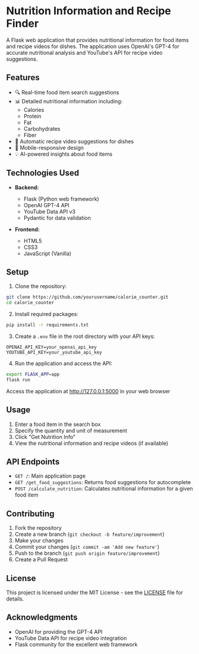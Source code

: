 # Nutrition Information and Recipe Finder

A Flask web application that provides nutritional information for food items and recipe videos for dishes. The application uses OpenAI's GPT-4 for accurate nutritional analysis and YouTube's API for recipe video suggestions.

## Features

- 🔍 Real-time food item search suggestions
- 📊 Detailed nutritional information including:
  - Calories
  - Protein
  - Fat
  - Carbohydrates
  - Fiber
- 🎥 Automatic recipe video suggestions for dishes
- 📱 Mobile-responsive design
- 💡 AI-powered insights about food items

## Technologies Used

- **Backend:**
  - Flask (Python web framework)
  - OpenAI GPT-4 API
  - YouTube Data API v3
  - Pydantic for data validation

- **Frontend:**
  - HTML5
  - CSS3
  - JavaScript (Vanilla)

## Setup

1. Clone the repository:
```bash
git clone https://github.com/yourusername/calorie_counter.git
cd calorie_counter
```

2. Install required packages:
```bash
pip install -r requirements.txt
```

3. Create a `.env` file in the root directory with your API keys:
```env
OPENAI_API_KEY=your_openai_api_key
YOUTUBE_API_KEY=your_youtube_api_key
```

4. Run the application and access the API:
```bash
export FLASK_APP=app
flask run
```
Access the application at http://127.0.0.1:5000 in your web browser

## Usage

1. Enter a food item in the search box
2. Specify the quantity and unit of measurement
3. Click "Get Nutrition Info"
4. View the nutritional information and recipe videos (if available)

## API Endpoints

- `GET /`: Main application page
- `GET /get_food_suggestions`: Returns food suggestions for autocomplete
- `POST /calculate_nutrition`: Calculates nutritional information for a given food item

## Contributing

1. Fork the repository
2. Create a new branch (`git checkout -b feature/improvement`)
3. Make your changes
4. Commit your changes (`git commit -am 'Add new feature'`)
5. Push to the branch (`git push origin feature/improvement`)
6. Create a Pull Request

## License

This project is licensed under the MIT License - see the [LICENSE](LICENSE) file for details.

## Acknowledgments

- OpenAI for providing the GPT-4 API
- YouTube Data API for recipe video integration
- Flask community for the excellent web framework

